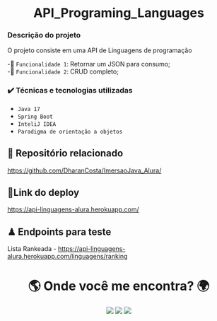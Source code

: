 
<h1 align="center">API_Programing_Languages</h1>


<h3> Descrição do projeto </h3>

O projeto consiste em uma API de Linguagens de programação

-🔨 `Funcionalidade 1`: Retornar um JSON para consumo;</br>
-🔨 `Funcionalidade 2`: CRUD completo;</br>


<h3> ✔️ Técnicas e tecnologias utilizadas </h3>
 
- ``Java 17``
- ``Spring Boot``
- ``InteliJ IDEA``
- ``Paradigma de orientação a objetos``

## 📁 Repositório relacionado 

https://github.com/DharanCosta/ImersaoJava_Alura/

## 🔗Link do deploy

https://api-linguagens-alura.herokuapp.com/

## ♟ Endpoints para teste

Lista Rankeada - https://api-linguagens-alura.herokuapp.com/linguagens/ranking 


<h1 align="center">🌎 Onde você me encontra? 🌍</h1>

                                    
<div align="center" > 
  <a href="https://discord.gg/4j9jynF3" target="_blank"><img src="https://img.shields.io/badge/Discord-7289DA?style=for-the-badge&logo=discord&logoColor=white" target="_blank"></a> 
  <a href = "mailto:dharancosta@gmail.com"><img src="https://img.shields.io/badge/Gmail-D14836?style=for-the-badge&logo=gmail&logoColor=white" target="_blank"></a>
  <a href="https://www.linkedin.com/in/dharancosta/" target="_blank"><img src="https://img.shields.io/badge/-LinkedIn-%230077B5?style=for-the-badge&logo=linkedin&logoColor=white" target="_blank"></a> 
</div




